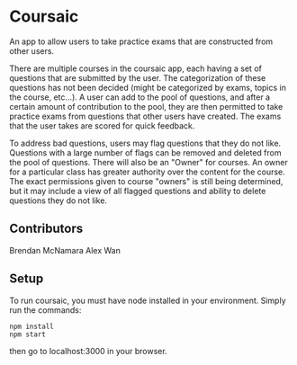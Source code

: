 # Coursaic

An app to allow users to take practice exams that are constructed from other users.

There are multiple courses in the coursaic app, each having a set of questions that are submitted by the user. The categorization of these questions has not been decided (might be categorized by exams, topics in the course, etc...). A user can add to the pool of questions, and after a certain amount of contribution to the pool, they are then permitted to take practice exams from questions that other users have created. The exams that the user takes are scored for quick feedback.

To address bad questions, users may flag questions that they do not like. Questions with a large number of flags can be removed and deleted from the pool of questions. There will also be an "Owner" for courses. An owner for a particular class has greater authority over the content for the course. The exact permissions given to course "owners" is still being determined, but it may include a view of all flagged questions and ability to delete questions they do not like.

## Contributors

Brendan McNamara
Alex Wan

## Setup

To run coursaic, you must have node installed in your environment. Simply run the commands:

```
npm install
npm start
```

then go to localhost:3000 in your browser.


